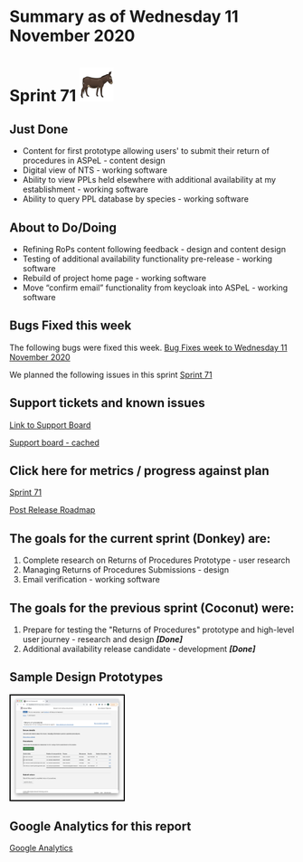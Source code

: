 # Summary as of Wednesday 11 November 2020 

# Sprint 71 ![Donkey](graphs/Donkey.png) 

## Just Done
* Content for first prototype allowing users' to submit their return of procedures in ASPeL - content design
* Digital view of NTS - working software
* Ability to view PPLs held elsewhere with additional availability at my establishment - working software
* Ability to query PPL database by species - working software

## About to Do/Doing
* Refining RoPs content following feedback - design and content design
* Testing of additional availability functionality pre-release - working software
* Rebuild of project home page - working software
* Move “confirm email” functionality from keycloak into ASPeL - working software

## Bugs Fixed this week
The following bugs were fixed this week.
[Bug Fixes week to Wednesday 11 November 2020](graphs/bugs11112020.png)

We planned the following issues in this sprint 
[Sprint 71](graphs/sprint11112020.png)

## Support tickets and known issues
[Link to Support Board](https://collaboration.homeoffice.gov.uk/jira/secure/RapidBoard.jspa?rapidView=1717&selectedIssue=ASSB-253)

[Support board - cached](graphs/supportBoard11112020.png)

## Click here for metrics / progress against plan
[Sprint 71](graphs/progress11112020.png)

[Post Release Roadmap](graphs/roadmap11112020.png)

## The goals for the current sprint (Donkey) are:
1. Complete research on Returns of Procedures Prototype - user research 
2. Managing Returns of Procedures Submissions - design 
3. Email verification - working software

## The goals for the previous sprint (Coconut) were:
1. Prepare for testing the "Returns of Procedures" prototype and high-level user journey - research and design ***[Done]***
2. Additional availability release candidate - development ***[Done]***


## Sample Design Prototypes
<a href="graphs/proto1_11112020.png"><img src="graphs/proto1_11112020.png" alt="HTML5 Icon" width="200" style="border:2px solid black"></a>
<br>

## Google Analytics for this report
[Google Analytics](graphs/GA11112020.png)
